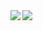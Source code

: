 <a href="https://github.com/anuraghazra/github-readme-stats">
  <img align="left" src="https://github-readme-stats.vercel.app/api?username=sachaos&show_icons=true&theme=blue-green&count_private=true" />
</a>
<a href="https://github.com/anuraghazra/github-readme-stats">
  <img src="https://github-readme-stats.vercel.app/api/top-langs/?username=sachaos&layout=compact&theme=blue-green" />
</a>
